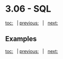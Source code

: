 # 3.06 - SQL

[toc:](June_2021.md) &nbsp; | [previous:](3_05_multi_region.md) &nbsp; | &nbsp; [next:](3_07_server_side_programming.md)


## Examples





[toc:](June_2021.md) &nbsp; | [previous:](3_05_multi_region.md) &nbsp; | &nbsp; [next:](3_07_server_side_programming.md)